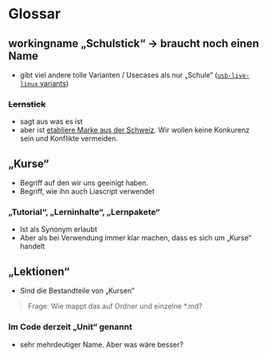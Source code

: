 # Glossar

## workingname „Schulstick“ -> braucht noch einen Name

* gibt viel andere tolle Varianten / Usecases als nur „Schule“ ([`usb-live-linux` variants](https://github.com/fsfw-dresden/usb-live-linux/tree/main/variants.build))

### ~~Lernstick~~

* sagt aus was es ist
* aber ist [etabliere Marke aus der Schweiz](https://www.bfh.ch/de/forschung/forschungsbereiche/lernstick/). Wir wollen keine Konkurenz sein und Konflikte vermeiden.


## „Kurse“

* Begriff auf den wir uns geeinigt haben.
* Begriff, wie ihn auch Liascript verwendet

### „Tutorial“, „Lerninhalte“, „Lernpakete“

* Ist als Synonym erlaubt
* Aber als bei Verwendung immer klar machen, dass es sich um „Kurse“ handelt


## „Lektionen“

* Sind die Bestandteile von „Kursen”

> Frage: Wie mappt das auf Ordner und einzelne *.md?

### Im Code derzeit „Unit“ genannt

* sehr mehrdeutiger Name. Aber was wäre besser?
